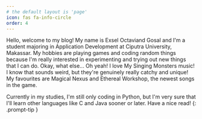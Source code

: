 ```yaml
---
# the default layout is 'page'
icon: fas fa-info-circle
order: 4
---
```

Hello, welcome to my blog! My name is Exsel Octaviand Gosal and I'm a student majoring in Application Development at Ciputra University, Makassar. My hobbies are playing games and coding random things because I'm really interested in experimenting and trying out new things that I can do. Okay, what else... Oh yeah! I love My Singing Monsters music! I know that sounds weird, but they're genuinely really catchy and unique! My favourites are Magical Nexus and Ethereal Workshop, the newest songs in the game.

Currently in my studies, I'm still only coding in Python, but I'm very sure that I'll learn other languages like C and Java sooner or later. Have a nice read!
{: .prompt-tip }
